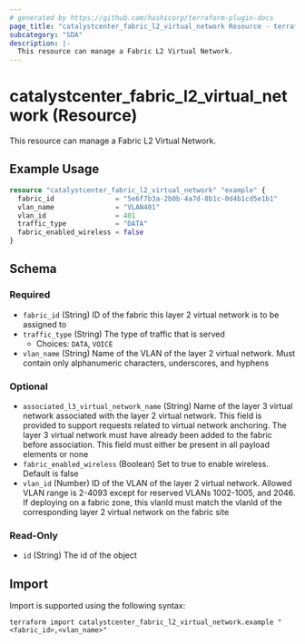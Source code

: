 ```yaml
---
# generated by https://github.com/hashicorp/terraform-plugin-docs
page_title: "catalystcenter_fabric_l2_virtual_network Resource - terraform-provider-catalystcenter"
subcategory: "SDA"
description: |-
  This resource can manage a Fabric L2 Virtual Network.
---
```


# catalystcenter_fabric_l2_virtual_network (Resource)

This resource can manage a Fabric L2 Virtual Network.

## Example Usage

```terraform
resource "catalystcenter_fabric_l2_virtual_network" "example" {
  fabric_id               = "5e6f7b3a-2b0b-4a7d-8b1c-0d4b1cd5e1b1"
  vlan_name               = "VLAN401"
  vlan_id                 = 401
  traffic_type            = "DATA"
  fabric_enabled_wireless = false
}
```

<!-- schema generated by tfplugindocs -->
## Schema

### Required

- `fabric_id` (String) ID of the fabric this layer 2 virtual network is to be assigned to
- `traffic_type` (String) The type of traffic that is served
  - Choices: `DATA`, `VOICE`
- `vlan_name` (String) Name of the VLAN of the layer 2 virtual network. Must contain only alphanumeric characters, underscores, and hyphens

### Optional

- `associated_l3_virtual_network_name` (String) Name of the layer 3 virtual network associated with the layer 2 virtual network. This field is provided to support requests related to virtual network anchoring. The layer 3 virtual network must have already been added to the fabric before association. This field must either be present in all payload elements or none
- `fabric_enabled_wireless` (Boolean) Set to true to enable wireless. Default is false
- `vlan_id` (Number) ID of the VLAN of the layer 2 virtual network. Allowed VLAN range is 2-4093 except for reserved VLANs 1002-1005, and 2046. If deploying on a fabric zone, this vlanId must match the vlanId of the corresponding layer 2 virtual network on the fabric site

### Read-Only

- `id` (String) The id of the object

## Import

Import is supported using the following syntax:

```shell
terraform import catalystcenter_fabric_l2_virtual_network.example "<fabric_id>,<vlan_name>"
```
